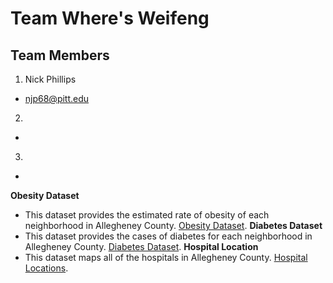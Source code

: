 # Team Where's Weifeng

## Team Members
1. Nick Phillips 
- njp68@pitt.edu
2. 
- 
3.
- 

**Obesity Dataset**
- This dataset provides the estimated rate of obesity of each neighborhood in Allegheney County. 
 [Obesity Dataset](https://data.wprdc.org/dataset/allegheny-county-obesity-rates/resource/fce248f0-8697-4d2a-bbe0-2da826776bfa?view_id=623baf47-90d4-4745-b17f-6b1f14849d76
 "Obesity Dataset").
 **Diabetes Dataset**
 - This dataset provides the cases of diabetes for each neighborhood in Allegheney County.  [Diabetes Dataset]([https://data.wprdc.org/dataset/allegheny-county-obesity-rates/resource/fce248f0-8697-4d2a-bbe0-2da826776bfa?view_id=623baf47-90d4-4745-b17f-6b1f14849d76](https://data.wprdc.org/dataset/diabetes)
 "Diabetes Dataset").
 **Hospital Location**
 - This dataset maps all of the hospitals in Allegheney County. [Hospital Locations](https://data.wprdc.org/dataset/hospitals/resource/2d9db439-8f85-4b6d-ab92-423a2ef9c7d9?view_id=2525c018-194b-4d2a-8790-17f2f51dc36d
 "Hospital Locations").
